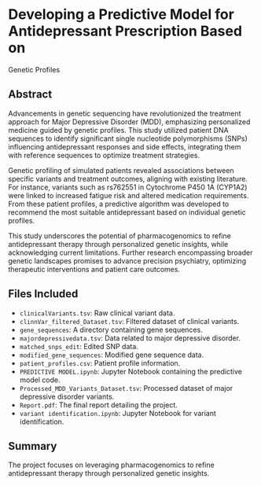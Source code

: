 # Developing a Predictive Model for Antidepressant Prescription Based on 
Genetic Profiles

## Abstract
Advancements in genetic sequencing have revolutionized the treatment 
approach for Major Depressive Disorder (MDD), emphasizing personalized 
medicine guided by genetic profiles. This study utilized patient DNA 
sequences to identify significant single nucleotide polymorphisms (SNPs) 
influencing antidepressant responses and side effects, integrating them 
with reference sequences to optimize treatment strategies.

Genetic profiling of simulated patients revealed associations between 
specific variants and treatment outcomes, aligning with existing 
literature. For instance, variants such as rs762551 in Cytochrome P450 1A 
(CYP1A2) were linked to increased fatigue risk and altered medication 
requirements. From these patient profiles, a predictive algorithm was 
developed to recommend the most suitable antidepressant based on 
individual genetic profiles.

This study underscores the potential of pharmacogenomics to refine 
antidepressant therapy through personalized genetic insights, while 
acknowledging current limitations. Further research encompassing broader 
genetic landscapes promises to advance precision psychiatry, optimizing 
therapeutic interventions and patient care outcomes.

## Files Included
- `clinicalVariants.tsv`: Raw clinical variant data.
- `clinnVar_filtered_Dataset.tsv`: Filtered dataset of clinical variants.
- `gene_sequences`: A directory containing gene sequences.
- `majordepressivedata.tsv`: Data related to major depressive disorder.
- `matched_snps_edit`: Edited SNP data.
- `modified_gene_sequences`: Modified gene sequence data.
- `patient_profiles.csv`: Patient profile information.
- `PREDICTIVE MODEL.ipynb`: Jupyter Notebook containing the predictive 
model code.
- `Processed_MDD_Variants_Dataset.tsv`: Processed dataset of major 
depressive disorder variants.
- `Report.pdf`: The final report detailing the project.
- `variant identification.ipynb`: Jupyter Notebook for variant 
identification.

## Summary
The project focuses on leveraging pharmacogenomics to refine 
antidepressant therapy through personalized genetic insights.


